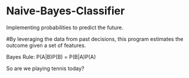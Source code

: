 # Naive-Bayes-Classifier
Implementing probabilities to predict the future.

#By leveraging the data from past decisions, this program estimates the outcome given a set of features.

Bayes Rule: P(A|B)P(B) = P(B|A)P(A)

So are we playing tennis today?
